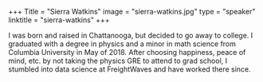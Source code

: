 +++
Title = "Sierra Watkins"
image = "sierra-watkins.jpg"
type = "speaker"
linktitle = "sierra-watkins"
+++

I was born and raised in Chattanooga, but decided to go away to college. I graduated with a degree in physics and a minor in math science from Columbia University in May of 2018. After choosing happiness, peace of mind, etc. by not taking the physics GRE to attend to grad school, I stumbled into data science at FreightWaves and have worked there since.
